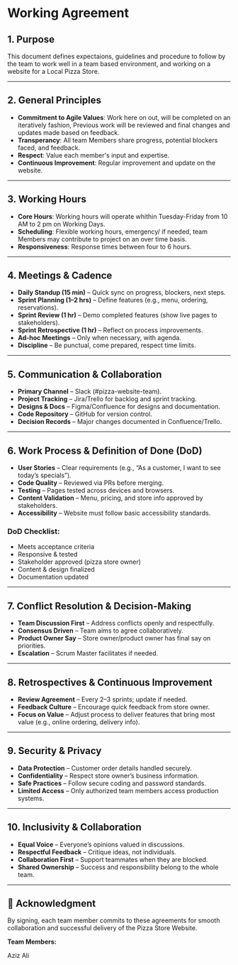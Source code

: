 # Working Agreement  

## 1. Purpose  
This document defines expectaions, guidelines and procedure to follow by the team to work well in a team based environment, and working on a website for a Local Pizza Store.  

---

## 2. General Principles  
- **Commitment to Agile Values**: Work here on out, will be completed on an iteratively fashion, Previous work will be reviewed and final changes and updates made based on feedback.  
- **Transperancy**: All team Members share progress, potential blockers faced, and feedback.  
- **Respect**: Value each member's input and expertise.  
- **Continuous Improvement**: Regular improvement and update on the website.  

---

## 3. Working Hours  
- **Core Hours**: Working hours will operate whithin Tuesday-Friday from 10 AM to 2 pm on Working Days.  
- **Scheduling**: Flexible working hours, emergency/ if needed, team Members may contribute to project on an over time basis.  
- **Responsiveness**: Response times between four to 6 hours.  

---

## 4. Meetings & Cadence  
- **Daily Standup (15 min)** – Quick sync on progress, blockers, next steps.  
- **Sprint Planning (1–2 hrs)** – Define features (e.g., menu, ordering, reservations).  
- **Sprint Review (1 hr)** – Demo completed features (show live pages to stakeholders).  
- **Sprint Retrospective (1 hr)** – Reflect on process improvements.  
- **Ad-hoc Meetings** – Only when necessary, with agenda.  
- **Discipline** – Be punctual, come prepared, respect time limits.  

---

## 5. Communication & Collaboration  
- **Primary Channel** – Slack (#pizza-website-team).  
- **Project Tracking** – Jira/Trello for backlog and sprint tracking.  
- **Designs & Docs** – Figma/Confluence for designs and documentation.  
- **Code Repository** – GitHub for version control.  
- **Decision Records** – Major changes documented in Confluence/Trello.  

---

## 6. Work Process & Definition of Done (DoD)  
- **User Stories** – Clear requirements (e.g., “As a customer, I want to see today’s specials”).  
- **Code Quality** – Reviewed via PRs before merging.  
- **Testing** – Pages tested across devices and browsers.  
- **Content Validation** – Menu, pricing, and store info approved by stakeholders.  
- **Accessibility** – Website must follow basic accessibility standards.  

### DoD Checklist:  
- Meets acceptance criteria  
- Responsive & tested  
- Stakeholder approved (pizza store owner)  
- Content & design finalized  
- Documentation updated  

---

## 7. Conflict Resolution & Decision-Making  
- **Team Discussion First** – Address conflicts openly and respectfully.  
- **Consensus Driven** – Team aims to agree collaboratively.  
- **Product Owner Say** – Store owner/product owner has final say on priorities.  
- **Escalation** – Scrum Master facilitates if needed.  

---

## 8. Retrospectives & Continuous Improvement  
- **Review Agreement** – Every 2–3 sprints; update if needed.  
- **Feedback Culture** – Encourage quick feedback from store owner.  
- **Focus on Value** – Adjust process to deliver features that bring most value (e.g., online ordering, delivery info).  

---

## 9. Security & Privacy  
- **Data Protection** – Customer order details handled securely.  
- **Confidentiality** – Respect store owner’s business information.  
- **Safe Practices** – Follow secure coding and password standards.  
- **Limited Access** – Only authorized team members access production systems.  

---

## 10. Inclusivity & Collaboration  
- **Equal Voice** – Everyone’s opinions valued in discussions.  
- **Respectful Feedback** – Critique ideas, not individuals.  
- **Collaboration First** – Support teammates when they are blocked.  
- **Shared Ownership** – Success and responsibility belong to the whole team.  

---

## 📝 Acknowledgment  
By signing, each team member commits to these agreements for smooth collaboration and successful delivery of the Pizza Store Website.  

**Team Members:** 

Aziz Ali 
